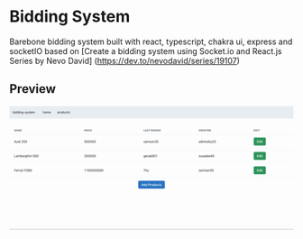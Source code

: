 # Bidding System 

Barebone bidding system built with react, typescript, chakra ui, express and socketIO based on [Create a bidding system using Socket.io and React.js Series by Nevo David]
(https://dev.to/nevodavid/series/19107)
## Preview
![Bidding System](https://github.com/thypirate/bidding-system-typescript/blob/main/bidding-system.gif)
